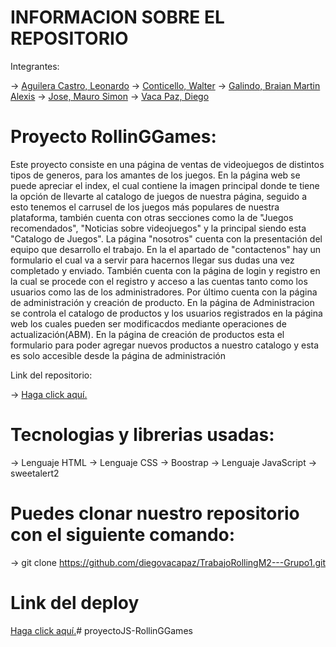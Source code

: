 # INFORMACION SOBRE EL REPOSITORIO
Integrantes: 

-> [Aguilera Castro, Leonardo](https://github.com/LeoAc92)
-> [Conticello, Walter](https://github.com/walterconticello)
-> [Galindo, Braian Martin Alexis](https://github.com/alexisg259)
-> [Jose, Mauro Simon](https://github.com/MauroSJ)
-> [Vaca Paz, Diego](https://github.com/diegovacapaz)

# Proyecto RollinGGames:

 Este proyecto consiste en una página de ventas de videojuegos de distintos tipos de generos, para los amantes de los juegos.
 En la página web se puede apreciar el index, el cual contiene la imagen principal donde te tiene la opción de llevarte al catalogo de juegos de nuestra página, seguido a esto tenemos el carrusel de los juegos más populares de nuestra plataforma, también cuenta con otras secciones como la de "Juegos recomendados", "Noticias sobre videojuegos" y la principal siendo esta "Catalogo de Juegos".
 La página "nosotros" cuenta con la presentación del equipo que desarrollo el trabajo.
 En la el apartado de "contactenos" hay un formulario el cual va a servir para hacernos llegar sus dudas una vez completado y enviado.
 También cuenta con la página de login y registro en la cual se procede con el registro y acceso a las cuentas tanto como los usuarios como las de los administradores.
 Por último cuenta con la página de administración y creación de producto. En la página de Administracion se controla el catalogo de productos y los usuarios registrados en la página web los cuales pueden ser modificacdos mediante operaciones de actualización(ABM). En la página de creación de productos esta el formulario para poder agregar nuevos productos a nuestro catalogo y esta es solo accesible desde la página de administración 

Link del repositorio:

-> [Haga click aquí.](https://github.com/diegovacapaz/TrabajoRollingM2---Grupo1/pull/33)

# Tecnologias y librerias usadas:

-> Lenguaje HTML
-> Lenguaje CSS
-> Boostrap
-> Lenguaje JavaScript
-> sweetalert2

# Puedes clonar nuestro repositorio con el siguiente comando: 

-> git clone https://github.com/diegovacapaz/TrabajoRollingM2---Grupo1.git

# Link del deploy

[Haga click aquí.](https://rollinggames-shop.netlify.app/)#   p r o y e c t o J S - R o l l i n G G a m e s 
 
  
